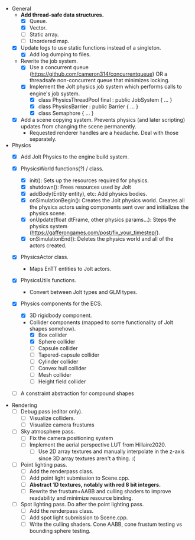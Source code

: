 - General
  - **Add thread-safe data structures.**
    - [x] Queue.
    - [x] Vector.
    - [ ] Static array.
    - [ ] Unordered map.

  - [x] Update logs to use static functions instead of a singleton.
    - [x] Add log dumping to files.

  - Rewrite the job system.
    - [x] Use a concurrent queue (https://github.com/cameron314/concurrentqueue) OR a
    threadsafe non-concurrent queue that minimizes locking.
    - [x] Implement the Jolt physics job system which performs calls to engine's job system.
      - [x] class PhysicsThreadPool final : public JobSystem { ... }
      - [x] class PhysicsBarrier : public Barrier { ... }
      - [x] class Semaphore { ... }

  - [x] Add a scene copying system. Prevents physics (and later scripting) updates
  from changing the scene permanently.  
    - Requested renderer handles are a headache. Deal with those separately.

- Physics
  - [x] Add Jolt Physics to the engine build system.

  - [x] PhysicsWorld functions(?) / class.
    - [x] init(): Sets up the resources required for physics.
    - [x] shutdown(): Frees resources used by Jolt
    - [x] addBody(Entity entity), etc: Add physics bodies.
    - [x] onSimulationBegin(): Creates the Jolt physics world. Creates all the physics
    actors using components sent over and initializes the physics scene.
    - [x] onUpdate(float dtFrame, other physics params...): Steps the physics system
    (https://gafferongames.com/post/fix_your_timestep/).
    - [x] onSimulationEnd(): Deletes the physics world and all of the actors created.

  - [x] PhysicsActor class.
    - Maps EnTT entities to Jolt actors.

  - [x] PhysicsUtils functions.
    - Convert between Jolt types and GLM types.

  - [x] Physics components for the ECS.
    - [x] 3D rigidbody component.
    - Collider components (mapped to some functionality of Jolt shapes somehow).
      - [x] Box collider
      - [x] Sphere collider
      - [ ] Capsule collider
      - [ ] Tapered-capsule collider
      - [ ] Cylinder collider
      - [ ] Convex hull collider
      - [ ] Mesh collider
      - [ ] Height field collider

  - [ ] A constraint abstraction for compound shapes

- Rendering
  - [ ] Debug pass (editor only).
    - [ ] Visualize colliders.
    - [ ] Visualize camera frustums
    
  - [ ] Sky atmosphere pass.
    - [ ] Fix the camera positioning system
    - [ ] Implement the aerial perspective LUT from Hillaire2020.
      - [ ] Use 2D array textures and manually interpolate in the z-axis since 3D array
      textures aren't a thing. :(

  - [ ] Point lighting pass.
    - [ ] Add the renderpass class.
    - [ ] Add point light submission to Scene.cpp.
    - [ ] **Abstract 1D textures, notably with red 8 bit integers.**
    - [ ] Rewrite the frustum+AABB and culling shaders to improve readability and
    minimize resource binding.

  - [ ] Spot lighting pass. Do after the point lighting pass.
    - [ ] Add the renderpass class.
    - [ ] Add spot light submission to Scene.cpp.
    - [ ] Write the culling shaders. Cone AABB, cone frustum testing vs bounding sphere testing.

